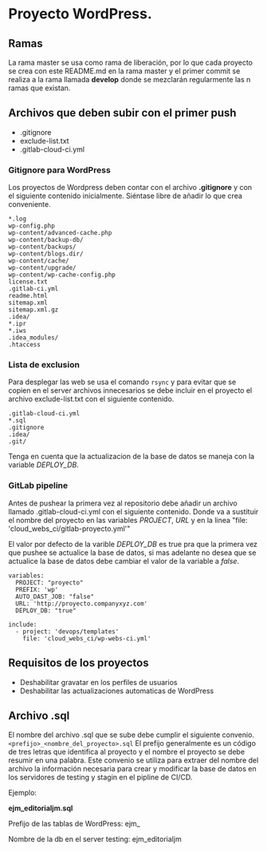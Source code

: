 # Proyecto WordPress.

## Ramas
La rama master se usa como rama de liberación, por lo que cada proyecto se crea con este README.md en la rama master y el primer commit se realiza a la rama llamada **develop** donde se mezclarán regularmente las n ramas que existan.


## Archivos que deben subir con el primer push

- .gitignore
- exclude-list.txt
- .gitlab-cloud-ci.yml

### Gitignore para WordPress
Los proyectos de Wordpress deben contar con el archivo **.gitignore** y con el siguiente contenido inicialmente. Siéntase libre de añadir lo que crea conveniente.

```
*.log
wp-config.php
wp-content/advanced-cache.php
wp-content/backup-db/
wp-content/backups/
wp-content/blogs.dir/
wp-content/cache/
wp-content/upgrade/
wp-content/wp-cache-config.php
license.txt
.gitlab-ci.yml
readme.html
sitemap.xml
sitemap.xml.gz
.idea/
*.ipr
*.iws
.idea_modules/
.htaccess
```

### Lista de exclusion

Para desplegar las web se usa el comando ```rsync``` y para evitar que se copien en el server archivos 
innecesarios se debe incluir en el proyecto el archivo exclude-list.txt con el siguiente contenido.

```
.gitlab-cloud-ci.yml
*.sql
.gitignore
.idea/
.git/
```
Tenga en cuenta que la actualizacion de la base de datos se maneja con la variable *DEPLOY_DB*. 

### GitLab pipeline

Antes de pushear la primera vez al repositorio debe añadir un archivo llamado .gitlab-cloud-ci.yml con el siguiente contenido.
Donde va a sustituir el nombre del proyecto en las variables *PROJECT*, *URL* y en la linea "file: 'cloud_webs_ci/gitlab-proyecto.yml'"

El valor por defecto de la varible *DEPLOY_DB* es true pra que la primera vez que pushee se actualice la base de datos,
si mas adelante no desea que se actualice la base de datos debe cambiar el valor de la variable a _false_.

```
variables:
  PROJECT: "proyecto"
  PREFIX: 'wp'
  AUTO_DAST_JOB: "false"
  URL: 'http://proyecto.companyxyz.com'
  DEPLOY_DB: "true"

include:
  - project: 'devops/templates'
    file: 'cloud_webs_ci/wp-webs-ci.yml'
```

## Requisitos de los proyectos

- Deshabilitar gravatar en los perfiles de usuarios
- Deshabilitar las actualizaciones automaticas de WordPress

## Archivo .sql
El nombre del archivo .sql que se sube debe cumplir el siguiente convenio.
`<prefijo>_<nombre_del_proyecto>.sql`
El prefijo generalmente es un código de tres letras que identifica al proyecto y el nombre el proyecto se debe resumir en una palabra.  Este convenio se utiliza para extraer del nombre del archivo la información necesaria para crear y modificar la base de datos en los servidores de testing y stagin en el pipline de CI/CD.

Ejemplo:

**ejm_editorialjm.sql**

Prefijo de las tablas de WordPress:     ejm_

Nombre de la db en el server testing:   ejm_editorialjm
